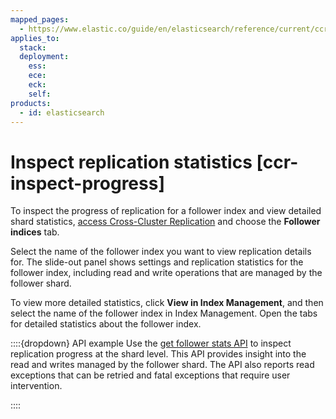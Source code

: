 ```yaml
---
mapped_pages:
  - https://www.elastic.co/guide/en/elasticsearch/reference/current/ccr-inspect-progress.html
applies_to:
  stack:
  deployment:
    ess:
    ece:
    eck:
    self:
products:
  - id: elasticsearch
---
```


# Inspect replication statistics [ccr-inspect-progress]

To inspect the progress of replication for a follower index and view detailed shard statistics, [access Cross-Cluster Replication](manage-cross-cluster-replication.md#ccr-access-ccr) and choose the **Follower indices** tab.

Select the name of the follower index you want to view replication details for. The slide-out panel shows settings and replication statistics for the follower index, including read and write operations that are managed by the follower shard.

To view more detailed statistics, click **View in Index Management**, and then select the name of the follower index in Index Management. Open the tabs for detailed statistics about the follower index.

::::{dropdown} API example
Use the [get follower stats API](https://www.elastic.co/docs/api/doc/elasticsearch/operation/operation-ccr-follow-stats) to inspect replication progress at the shard level. This API provides insight into the read and writes managed by the follower shard. The API also reports read exceptions that can be retried and fatal exceptions that require user intervention.

::::


